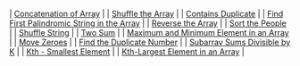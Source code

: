 
  | [](https://leetcode.com/problems/concatenation-of-array/)[Concatenation of Array](https://leetcode.com/problems/concatenation-of-array/) | 
  | [](https://leetcode.com/problems/shuffle-the-array/)[Shuffle the Array](https://leetcode.com/problems/shuffle-the-array/) |
  | [](https://leetcode.com/problems/contains-duplicate/)[Contains Duplicate](https://leetcode.com/problems/contains-duplicate/) |
  | [](https://leetcode.com/problems/find-first-palindromic-string-in-the-array/)[Find First Palindromic String in the Array](https://leetcode.com/problems/find-first-palindromic-string-in-the-array/) |
  | [](https://www.geeksforgeeks.org/write-a-program-to-reverse-an-array-or-string/)[Reverse the Array](https://www.geeksforgeeks.org/write-a-program-to-reverse-an-array-or-string/) |
  | [](https://leetcode.com/problems/sort-the-people/)[Sort the People](https://leetcode.com/problems/sort-the-people/) |
  | [](https://leetcode.com/problems/shuffle-string/)[Shuffle String](https://leetcode.com/problems/shuffle-string/) |
  | [](https://leetcode.com/problems/two-sum/)[Two Sum](https://leetcode.com/problems/two-sum/) |
  | [](https://www.geeksforgeeks.org/maximum-and-minimum-in-an-array/)[Maximum and Minimum Element in an Array](https://www.geeksforgeeks.org/maximum-and-minimum-in-an-array/) |
  | [](https://leetcode.com/problems/move-zeroes/)[Move Zeroes](https://leetcode.com/problems/move-zeroes/) |
  | [](https://leetcode.com/problems/find-the-duplicate-number/)[Find the Duplicate Number](https://leetcode.com/problems/find-the-duplicate-number/) |
  | [](https://leetcode.com/problems/subarray-sums-divisible-by-k/)[Subarray Sums Divisible by K](https://leetcode.com/problems/subarray-sums-divisible-by-k/) |
  | [](https://practice.geeksforgeeks.org/problems/kth-smallest-element5635/1)[Kth - Smallest Element](https://practice.geeksforgeeks.org/problems/kth-smallest-element5635/1) |
  | [](https://leetcode.com/problems/kth-largest-element-in-an-array/)[Kth-Largest Element in an Array](https://leetcode.com/problems/kth-largest-element-in-an-array/) |